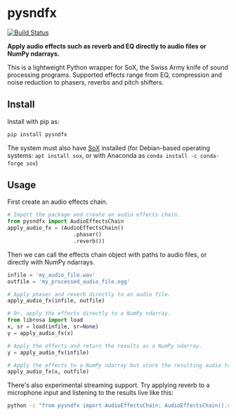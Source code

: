 # pysndfx
[![Build Status](https://travis-ci.org/carlthome/python-audio-effects.svg?branch=master)](https://travis-ci.org/carlthome/python-audio-effects)

**Apply audio effects such as reverb and EQ directly to audio files or NumPy ndarrays.**

This is a lightweight Python wrapper for SoX, the Swiss Army knife of sound processing programs. Supported effects range from EQ, compression and noise reduction to phasers, reverbs and pitch shifters.

## Install
Install with pip as:
```sh
pip install pysndfx
```
The system must also have [SoX](http://sox.sourceforge.net/) installed (for Debian-based operating systems: `apt install sox`, or with Anaconda as `conda install -c conda-forge sox`)

## Usage
First create an audio effects chain.
```python
# Import the package and create an audio effects chain.
from pysndfx import AudioEffectsChain
apply_audio_fx = (AudioEffectsChain()
                     .phaser()
                     .reverb())
```
Then we can call the effects chain object with paths to audio files, or directly with NumPy ndarrays.
```python
infile = 'my_audio_file.wav'
outfile = 'my_processed_audio_file.ogg'

# Apply phaser and reverb directly to an audio file.
apply_audio_fx(infile, outfile)

# Or, apply the effects directly to a NumPy ndarray.
from librosa import load
x, sr = load(infile, sr=None)
y = apply_audio_fx(x)

# Apply the effects and return the results as a NumPy ndarray.
y = apply_audio_fx(infile)

# Apply the effects to a NumPy ndarray but store the resulting audio to disk.
apply_audio_fx(x, outfile)
```
There's also experimental streaming support. Try applying reverb to a microphone input and listening to the results live like this:
```sh
python -c "from pysndfx import AudioEffectsChain; AudioEffectsChain().reverb()(None, None)"
```
